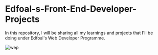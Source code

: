 # Edfoal-s-Front-End-Developer-Projects
In this repository, I will be sharing all my learnings and projects that I'll be doing under Edfoal's Web Developer Programme.

![wep](https://user-images.githubusercontent.com/67512104/134548278-f8c41b16-3e48-4fca-a7d2-7228635080f7.PNG)
